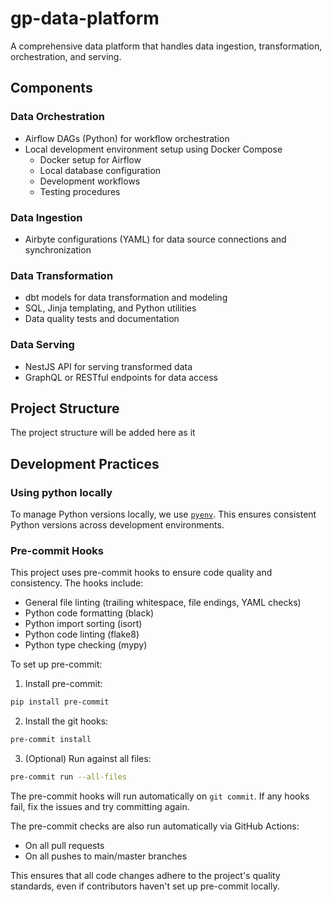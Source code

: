 # gp-data-platform

A comprehensive data platform that handles data ingestion, transformation, orchestration, and serving.

## Components

### Data Orchestration
- Airflow DAGs (Python) for workflow orchestration
- Local development environment setup using Docker Compose
    - Docker setup for Airflow
    - Local database configuration
    - Development workflows
    - Testing procedures

### Data Ingestion
- Airbyte configurations (YAML) for data source connections and synchronization

### Data Transformation
- dbt models for data transformation and modeling
- SQL, Jinja templating, and Python utilities
- Data quality tests and documentation

### Data Serving
- NestJS API for serving transformed data
- GraphQL or RESTful endpoints for data access

## Project Structure

The project structure will be added here as it

## Development Practices

### Using python locally

To manage Python versions locally, we use [`pyenv`](https://github.com/pyenv/pyenv?tab=readme-ov-file#installation). This ensures consistent Python versions across development environments.


### Pre-commit Hooks

This project uses pre-commit hooks to ensure code quality and consistency. The hooks include:
- General file linting (trailing whitespace, file endings, YAML checks)
- Python code formatting (black)
- Python import sorting (isort)
- Python code linting (flake8)
- Python type checking (mypy)

To set up pre-commit:

1. Install pre-commit:
```bash
pip install pre-commit
```

2. Install the git hooks:
```bash
pre-commit install
```

3. (Optional) Run against all files:
```bash
pre-commit run --all-files
```

The pre-commit hooks will run automatically on `git commit`. If any hooks fail, fix the issues and try committing again.

The pre-commit checks are also run automatically via GitHub Actions:
- On all pull requests
- On all pushes to main/master branches

This ensures that all code changes adhere to the project's quality standards, even if contributors haven't set up pre-commit locally.
